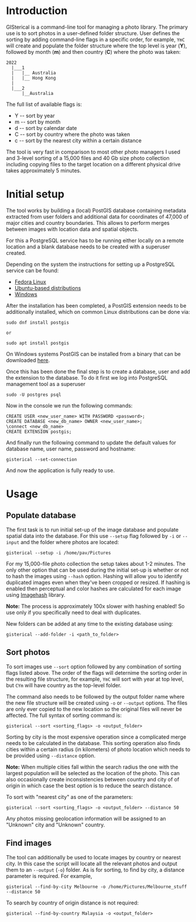 # Introduction
GISterical is a command-line tool for managing a photo library. The primary use is to
sort photos in a user-defined folder structure. User defines the sorting by 
adding command-line flags in a specific order, for example, `YmC` will create 
and populate the folder structure where the top level is year (**Y**), followed by month
(**m**) and then country (**C**) where the photo was taken:
```
2022
  |___1
  |   |__ Australia
  |   |__ Hong Kong
  |
  |___2
      |__Australia
```

The full list of available flags is:
* Y -- sort by year
* m -- sort by month
* d -- sort by calendar date
* C -- sort by country where the photo was taken
* c -- sort by the nearest city within a certain distance

The tool is very fast in comparison to most other photo managers I used and 3-level
sorting of a 15,000 files and 40 Gb size photo collection including copying files to 
the target location on a different physical drive takes approximately 5 minutes.


# Initial setup 
The tool works by building a (local) PostGIS database containing metadata extracted 
from user folders and additional data for coordinates of 47,000 of major cities and 
country boundaries. This allows to perform merges between images with location data 
and spatial objects.

For this a PostgreSQL service has to be running either locally on a remote location and 
a blank database needs to be created with a superuser created.

Depending on the system the instructions for setting up a PostgreSQL service can be found:
* [Fedora Linux](https://docs.fedoraproject.org/en-US/quick-docs/postgresql/)
* [Ubuntu-based distributions](https://ubuntu.com/server/docs/databases-postgresql)
* [Windows](https://www.microfocus.com/documentation/idol/IDOL_12_0/MediaServer/Guides/html/English/Content/Getting_Started/Configure/_TRN_Set_up_PostgreSQL.htm)

After the installation has been completed, a PostGIS extension needs to be additionally 
installed, which on common Linux distributions can be done via:
```
sudo dnf install postgis

or

sudo apt install postgis
```
On Windows systems PostGIS can be installed from a binary that can be downloaded [here](https://postgis.net/windows_downloads/).

Once this has been done the final step is to create a database, user and add the 
extension to the database. To do it first we log into PostgreSQL management tool as a superuser
```
sudo -U postgres psql
```

Now in the console we run the following commands:

```
CREATE USER <new_user_name> WITH PASSWORD <password>;
CREATE DATABASE <new_db_name> OWNER <new_user_name>;
\connect <new_db_name>
CREATE EXTENSION postgis;
```

And finally run the following command to update the default values for database name, user name,
password and hostname:
```
gisterical --set-connection
```

And now the application is fully ready to use.

# Usage

## Populate database
The first task is to run initial set-up of the image database and populate spatial data into the 
database. For this use `--setup` flag followed by `-i` or `--input` and the folder where photos 
are located:
```
gisterical --setup -i /home/pav/Pictures
```
For my 15,000-file photo collection the setup takes about 1-2 minutes. The only other option
that can be used during the initial set-up is whether or not to hash the images using `--hash` option. 
Hashing will allow you to identify duplicated images even when they've been cropped or resized. 
If hashing is enabled then perceptual and color hashes are calculated for each image using
[Imagehash](https://pypi.org/project/ImageHash/) library.

**Note:** The process is approximately 100x slower with hashing enabled! So use only if you 
specifically need to deal with duplicates.

New folders can be added at any time to the existing database using:
```
gisterical --add-folder -i <path_to_folder>
```

## Sort photos
To sort images use `--sort` option followed by any combination of sorting flags listed above.
The order of the flags will deternime the sorting order in the resulting file structure, 
for example, `YmC` will sort with year at top level, but `CYm` will have country as the top-level
folder.

The command also needs to be followed by the output folder name where the new file structure 
will be created using `-o` or `--output` options. The files are only ever copied to the new 
location so the original files will never be affected. The full syntax of sorting command is:
```
gisterical --sort <sorting_flags> -o <output_folder>
```

Sorting by city is the most expensive operation since a complicated merge needs to be calculated 
in the database. This sorting operation also finds cities within a certain radius (in kilometers) 
of photo location which needs to be provided using `--distance` option.

**Note:** When multiple cities fall within the search radius the one with the largest population
will be selected as the location of the photo. This can also occasionally create inconsistencies
between country and city of of origin in which case the best option is to reduce the search distance.

To sort with "nearest city" as one of the parameters:
```
gisterical --sort <sorting_flags> -o <output_folder> --distance 50
```

Any photos missing geolocation information will be assigned to an "Unknown" city and "Unknown"
country.

## Find images
The tool can additionally be used to locate images by country or nearest city. In this case
the script will locate all the relevant photos and output them to an `--output` (`-o`) folder.
As is for sorting, to find by city, a distance parameter is required.
For example,
```
gisterical --find-by-city Melbourne -o /home/Pictures/Melbourne_stuff --distance 50
```

To search by country of origin distance is not required:
```
gisterical --find-by-country Malaysia -o <output_folder>
```


